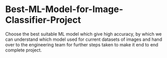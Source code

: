 # Best-ML-Model-for-Image-Classifier-Project
Choose the best suitable ML model which give high accuracy, by which we can understand which model used for current datasets of images and hand over to the engineering team for further steps taken to make it end to end complete project.
